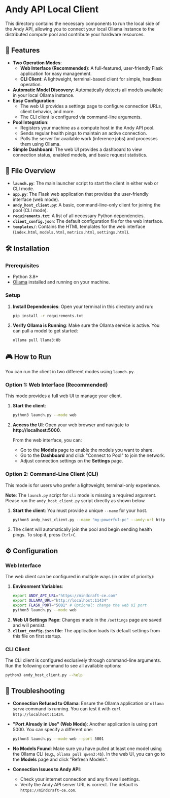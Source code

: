 # Andy API Local Client

This directory contains the necessary components to run the local side of the Andy API, allowing you to connect your local Ollama instance to the distributed compute pool and contribute your hardware resources.

## 🚀 Features

*   **Two Operation Modes**:
    *   **Web Interface (Recommended)**: A full-featured, user-friendly Flask application for easy management.
    *   **CLI Client**: A lightweight, terminal-based client for simple, headless operation.
*   **Automatic Model Discovery**: Automatically detects all models available in your local Ollama instance.
*   **Easy Configuration**:
    *   The web UI provides a settings page to configure connection URLs, client behavior, and more.
    *   The CLI client is configured via command-line arguments.
*   **Pool Integration**:
    *   Registers your machine as a compute host in the Andy API pool.
    *   Sends regular health pings to maintain an active connection.
    *   Polls the server for available work (inference jobs) and processes them using Ollama.
*   **Simple Dashboard**: The web UI provides a dashboard to view connection status, enabled models, and basic request statistics.

## 📁 File Overview

*   **`launch.py`**: The main launcher script to start the client in either web or CLI mode.
*   **`app.py`**: The Flask web application that provides the user-friendly interface (web mode).
*   **`andy_host_client.py`**: A basic, command-line-only client for joining the pool (CLI mode).
*   **`requirements.txt`**: A list of all necessary Python dependencies.
*   **`client_config.json`**: The default configuration file for the web interface.
*   **`templates/`**: Contains the HTML templates for the web interface (`index.html`, `models.html`, `metrics.html`, `settings.html`).

## 🛠️ Installation

### Prerequisites

*   Python 3.8+
*   [Ollama](https://ollama.com/) installed and running on your machine.

### Setup

1.  **Install Dependencies**:
    Open your terminal in this directory and run:
    ```bash
    pip install -r requirements.txt
    ```

2.  **Verify Ollama is Running**:
    Make sure the Ollama service is active. You can pull a model to get started:
    ```bash
    ollama pull llama3:8b
    ```

## 🎮 How to Run

You can run the client in two different modes using `launch.py`.

### Option 1: Web Interface (Recommended)

This mode provides a full web UI to manage your client.

1.  **Start the client**:
    ```bash
    python3 launch.py --mode web
    ```

2.  **Access the UI**:
    Open your web browser and navigate to **http://localhost:5000**.

    From the web interface, you can:
    *   Go to the **Models** page to enable the models you want to share.
    *   Go to the **Dashboard** and click "Connect to Pool" to join the network.
    *   Adjust connection settings on the **Settings** page.

### Option 2: Command-Line Client (CLI)

This mode is for users who prefer a lightweight, terminal-only experience.

**Note**: The `launch.py` script for `cli` mode is missing a required argument. Please run the `andy_host_client.py` script directly as shown below.

1.  **Start the client**:
    You must provide a unique `--name` for your host.
    ```bash
    python3 andy_host_client.py --name "my-powerful-pc" --andy-url https://mindcraft-ce.com --url http://localhost:11434
    ```

2.  The client will automatically join the pool and begin sending health pings. To stop it, press `Ctrl+C`.

## ⚙️ Configuration

### Web Interface

The web client can be configured in multiple ways (in order of priority):

1.  **Environment Variables**:
    ```bash
    export ANDY_API_URL="https://mindcraft-ce.com"
    export OLLAMA_URL="http://localhost:11434"
    export FLASK_PORT="5001" # Optional: change the web UI port
    python3 launch.py --mode web
    ```
2.  **Web UI Settings Page**: Changes made in the `/settings` page are saved and will persist.
3.  **`client_config.json` file**: The application loads its default settings from this file on first startup.

### CLI Client

The CLI client is configured exclusively through command-line arguments. Run the following command to see all available options:
```bash
python3 andy_host_client.py --help
```

## 🔧 Troubleshooting

*   **Connection Refused to Ollama**:
    Ensure the Ollama application or `ollama serve` command is running. You can test it with `curl http://localhost:11434`.

*   **"Port Already in Use" (Web Mode)**:
    Another application is using port 5000. You can specify a different one:
    ```bash
    python3 launch.py --mode web --port 5001
    ```

*   **No Models Found**:
    Make sure you have pulled at least one model using the Ollama CLI (e.g., `ollama pull qwen3:4b`). In the web UI, you can go to the **Models** page and click "Refresh Models".

*   **Connection Issues to Andy API**:
    *   Check your internet connection and any firewall settings.
    *   Verify the Andy API server URL is correct. The default is `https://mindcraft-ce.com`.
